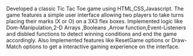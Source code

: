 Developed a classic Tic Tac Toe game using HTML,CSS,Javascript.
The game features a simple user interface allowing two players to take turns placing their marks (X or O) on a 3X3 flex boxes. 
Implemented logic like Dom-Manipulation,2-D Arrays ,Booleans ,Arrow function,Event-Listeners and disbled functions to detect winning conditions and end the game accordingly.
Also Implemented features like ResetGame options or Draw-Match options to get a interactive gaming experience on the interface.  
